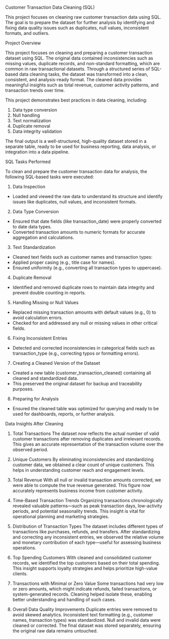 Customer Transaction Data Cleaning (SQL)

This project focuses on cleaning raw customer transaction data using SQL. The goal is to prepare the dataset for further analysis by identifying and fixing data quality issues such as duplicates, null values, inconsistent formats, and outliers.

Project Overview

This project focuses on cleaning and preparing a customer transaction dataset using SQL. The original data contained inconsistencies such as missing values, duplicate records, and non-standard formatting, which are common in raw transactional datasets. Through a structured series of SQL-based data cleaning tasks, the dataset was transformed into a clean, consistent, and analysis-ready format. The cleaned data provides meaningful insights such as total revenue, customer activity patterns, and transaction trends over time.

This project demonstrates best practices in data cleaning, including:

1. Data type conversion
2. Null handling
3. Text normalization
4. Duplicate removal
5. Data integrity validation

The final output is a well-structured, high-quality dataset stored in a separate table, ready to be used for business reporting, data analysis, or integration into a data pipeline.
 
SQL Tasks Performed

To clean and prepare the customer transaction data for analysis, the following SQL-based tasks were executed:

1. Data Inspection
 - Loaded and viewed the raw data to understand its structure and identify issues like duplicates, null values, and inconsistent formats.

2. Data Type Conversion
 - Ensured that date fields (like transaction_date) were properly converted to date data types.
 - Converted transaction amounts to numeric formats for accurate aggregation and calculations.

3. Text Standardization
 - Cleaned text fields such as customer names and transaction types:
 - Applied proper casing (e.g., title case for names).
 - Ensured uniformity (e.g., converting all transaction types to uppercase).

4. Duplicate Removal
 - Identified and removed duplicate rows to maintain data integrity and prevent double counting in reports.

5. Handling Missing or Null Values
 - Replaced missing transaction amounts with default values (e.g., 0) to avoid calculation errors.
 - Checked for and addressed any null or missing values in other critical fields.

6. Fixing Inconsistent Entries
 - Detected and corrected inconsistencies in categorical fields such as transaction_type (e.g., correcting typos or formatting errors).

7. Creating a Cleaned Version of the Dataset
 - Created a new table (customer_transaction_cleaned) containing all cleaned and standardized data.
 - This preserved the original dataset for backup and traceability purposes.

8. Preparing for Analysis
 - Ensured the cleaned table was optimized for querying and ready to be used for dashboards, reports, or further analysis.

Data Insights After Cleaning
1. Total Transactions
The dataset now reflects the actual number of valid customer transactions after removing duplicates and irrelevant records. This gives an accurate representation of the transaction volume over the observed period.

2. Unique Customers
By eliminating inconsistencies and standardizing customer data, we obtained a clear count of unique customers. This helps in understanding customer reach and engagement levels.

3. Total Revenue
With all null or invalid transaction amounts corrected, we were able to compute the true revenue generated. This figure now accurately represents business income from customer activity.

4. Time-Based Transaction Trends
Organizing transactions chronologically revealed valuable patterns—such as peak transaction days, low-activity periods, and potential seasonality trends. This insight is vital for operational planning and marketing strategies.

5. Distribution of Transaction Types
The dataset includes different types of transactions like purchases, refunds, and transfers. After standardizing and correcting any inconsistent entries, we observed the relative volume and monetary contribution of each type—useful for assessing business operations.

6. Top Spending Customers
With cleaned and consolidated customer records, we identified the top customers based on their total spending. This insight supports loyalty strategies and helps prioritize high-value clients.

7. Transactions with Minimal or Zero Value
Some transactions had very low or zero amounts, which might indicate refunds, failed transactions, or system-generated records. Cleaning helped isolate these, enabling better understanding and handling of such cases.

8. Overall Data Quality Improvements
Duplicate entries were removed to avoid skewed analytics.
Inconsistent text formatting (e.g., customer names, transaction types) was standardized.
Null and invalid data were cleaned or corrected.
The final dataset was stored separately, ensuring the original raw data remains untouched.
